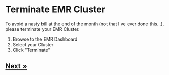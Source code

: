 # Terminate EMR Cluster

To avoid a nasty bill at the end of the month (not that I've ever done this...), please terminate your EMR Cluster.

1. Browse to the EMR Dashboard
2. Select your Cluster
3. Click "Terminate"

## [Next »](../06_Glue_Crawler/README.md)

